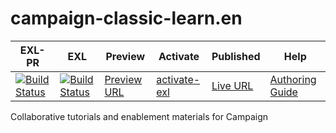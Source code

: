 # campaign-classic-learn.en

| EXL-PR | EXL | Preview | Activate | Published | Help |
|--- |--- |--- |--- |--- |--- |
| [![Build Status](https://docs.ci.corp.adobe.com/view/exl-pr/job/authoring-guide-exl.en_pr-exl/badge/icon)](https://docs.ci.corp.adobe.com/view/exl-pr/job/authoring-guide-exl.en_pr-exl/lastBuild/) | [![Build Status](https://docs.ci.corp.adobe.com/view/exl-pr/job/authoring-guide-exl.en_exl/lastBuild/badge/icon)](https://docs.ci.corp.adobe.com/view/exl-pr/job/authoring-guide-exl.en_exl/lastBuild/lastBuild) | [Preview URL](https://experienceleague.corp.adobe.com/docs/authoring-guide-exl/tutorials/overview.html?lang=en) | [activate-exl](https://docs.ci.corp.adobe.com/job/activate-exl/build/)| [Live URL](https://experienceleague.adobe.com/docs/authoring-guide-exl/tutorials/overview.html?lang=en) | [Authoring Guide](https://experienceleague.adobe.com/docs/authoring-guide-exl/using/home.html?lang=en) |

Collaborative tutorials and enablement materials for Campaign
